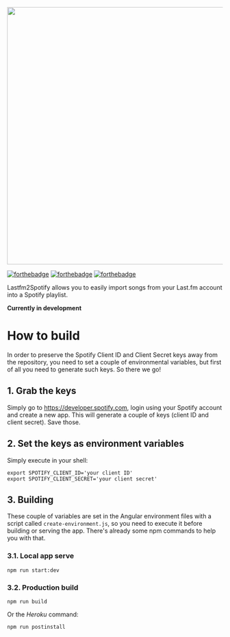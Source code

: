 <img src="https://github.com/spaceisstrange/lastfm2spotify/blob/master/src/assets/img/logo.png?raw=true" width="600"/>

[![forthebadge](https://forthebadge.com/images/badges/compatibility-club-penguin.svg)](https://forthebadge.com)
[![forthebadge](https://forthebadge.com/images/badges/compatibility-ie-6.svg)](https://forthebadge.com)
[![forthebadge](https://forthebadge.com/images/badges/powered-by-oxygen.svg)](https://forthebadge.com)

Lastfm2Spotify allows you to easily import songs from your Last.fm account into a Spotify playlist.

**Currently in development**

# How to build

In order to preserve the Spotify Client ID and Client Secret keys away from the repository, you need to set a couple of environmental variables, but first of all you need to generate such keys. So there we go!

## 1. Grab the keys
Simply go to https://developer.spotify.com, login using your Spotify account and create a new app. This will generate a couple of keys (client ID and client secret). Save those.

## 2. Set the keys as environment variables
Simply execute in your shell:

```SHELL
export SPOTIFY_CLIENT_ID='your client ID'
export SPOTIFY_CLIENT_SECRET='your client secret'
```

## 3. Building
These couple of variables are set in the Angular environment files with a script called `create-environment.js`, so you need to execute it before building or serving the app. There's already some npm commands to help you with that.

### 3.1. Local app serve
```SHELL
npm run start:dev
```

### 3.2. Production build
```SHELL
npm run build
```

Or the _Heroku_ command:
```SHELL
npm run postinstall
```
